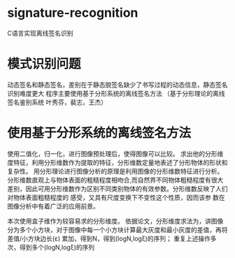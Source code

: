 # signature-recognition
C语言实现离线签名识别

# 模式识别问题
动态签名和静态签名，差别在于静态脱签名缺少了书写过程的动态信息，静态签名识别难度更大
程序主要使用基于分形系统的离线签名方法
（基于分形理论的离线签名鉴别系统  叶秀芬，裴志，王杰）


# 使用基于分形系统的离线签名方法

使用二值化，归一化，进行图像预处理后，使得图像可以比较。
求出他的分形维度特征，利用分形维数作为提取的特征，分形维数定量地表述了分形物体的形状和复杂性。
用分形理论进行图像分析的原理是利用图像的分形维数特征进行分析。分形维数直观上与物体表面的粗糙程度相吻合,而自然界不同物体粗糙程度有很大差别，因此可用分形维数作为区别不同类别物体的有效参数。分形维数反映了人们对物体表面粗糙程度的
感受，又具有尺度变换下不变性这个性质，因而该参
数在图像分析中有着广泛的应用前景。
 
本次使用盒子维作为较容易求的分形维度。
依据论文，分形维度求法为，讲图像分为多个小方块，对于图像中每一个小方块计算最大灰度和最小灰度的差值，再将   差值/小方块边长(ε)  累加，得到N，得到(logN,logξ)的序列；
重复上述操作多次，得到多个(logN,logξ)的序列
